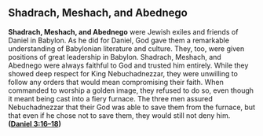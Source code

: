 
## Shadrach, Meshach, and Abednego

**Shadrach, Meshach, and Abednego** were Jewish exiles and friends of Daniel in Babylon. As he did for Daniel, God gave them a remarkable understanding of Babylonian literature and culture. They, too, were given positions of great leadership in Babylon. Shadrach, Meshach, and Abednego were always faithful to God and trusted him entirely. While they showed deep respect for King Nebuchadnezzar, they were unwilling to follow any orders that would mean compromising their faith. When commanded to worship a golden image, they refused to do so, even though it meant being cast into a fiery furnace. The three men assured Nebuchadnezzar that their God was able to save them from the furnace, but that even if he chose not to save them, they would still not deny him. **([Daniel 3:16–18](https://www.esv.org/Daniel+3%3A16%E2%80%9318/))**

